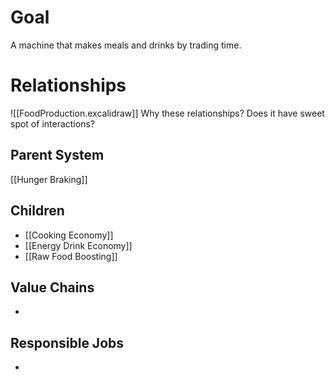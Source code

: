 # Goal
A machine that makes meals and drinks by trading time.
# Relationships
![[FoodProduction.excalidraw]]
Why these relationships?
Does it have sweet spot of interactions?
## Parent System
[[Hunger Braking]]

## Children
- [[Cooking Economy]]
- [[Energy Drink Economy]]
- [[Raw Food Boosting]]

## Value Chains
- 
## Responsible Jobs
-